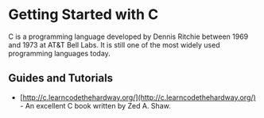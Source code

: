 # Getting Started with C

C is a programming language developed by Dennis Ritchie between 1969 and 1973 at AT&T Bell Labs. It is still one of the
most widely used programming languages today.

## Guides and Tutorials

 - [http://c.learncodethehardway.org/](http://c.learncodethehardway.org/) - An excellent C book written by Zed A. Shaw.
